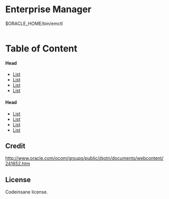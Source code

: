 # Enterprise Manager
$ORACLE_HOME/bin/emctl
```bash

```

# Table of Content
#### Head
* [List](Link)
* [List](Link)
* [List](Link)
* [List](Link)

#### Head
* [List](Link)
* [List](Link)
* [List](Link)
* [List](Link)

## Credit
http://www.oracle.com/ocom/groups/public/@otn/documents/webcontent/241652.htm

## License
Codeinsane license.